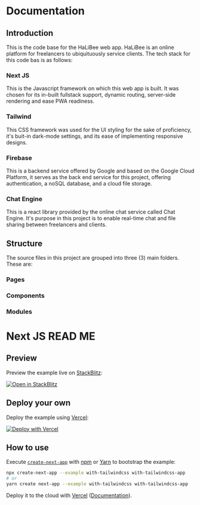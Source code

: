 # Documentation


## Introduction

This is the code base for the HaLiBee web app. HaLiBee is an online platform for freelancers to ubiquituously service clients. The tech stack for this code bas is as follows:

### Next JS
This is the Javascript framework on which this web app is built. It was chosen for its in-built fullstack support, dynamic routing, server-side rendering and ease PWA readiness.

### Tailwind 
This CSS framework was used for the UI styling for the sake of proficiency, it's buit-in dark-mode settings, and its ease of implementing responsive designs.

### Firebase
This is a backend service offered by Google and based on the Google Cloud Platform, it serves as the back end service for this project, offering authentication, 
a noSQL database, and a cloud file storage.

### Chat Engine
This is a react library provided by the online chat service called Chat Engine. It's purpose in this project is to enable real-time chat and file sharing between freelancers and clients.

## Structure

The source files in this project are grouped into three (3) main folders. These are:

### Pages

### Components

### Modules


# Next JS READ ME
## Preview

Preview the example live on [StackBlitz](http://stackblitz.com/):

[![Open in StackBlitz](https://developer.stackblitz.com/img/open_in_stackblitz.svg)](https://stackblitz.com/github/vercel/next.js/tree/canary/examples/with-tailwindcss)

## Deploy your own

Deploy the example using [Vercel](https://vercel.com?utm_source=github&utm_medium=readme&utm_campaign=next-example):

[![Deploy with Vercel](https://vercel.com/button)](https://vercel.com/new/git/external?repository-url=https://github.com/vercel/next.js/tree/canary/examples/with-tailwindcss&project-name=with-tailwindcss&repository-name=with-tailwindcss)

## How to use

Execute [`create-next-app`](https://github.com/vercel/next.js/tree/canary/packages/create-next-app) with [npm](https://docs.npmjs.com/cli/init) or [Yarn](https://yarnpkg.com/lang/en/docs/cli/create/) to bootstrap the example:

```bash
npx create-next-app --example with-tailwindcss with-tailwindcss-app
# or
yarn create next-app --example with-tailwindcss with-tailwindcss-app
```

Deploy it to the cloud with [Vercel](https://vercel.com/new?utm_source=github&utm_medium=readme&utm_campaign=next-example) ([Documentation](https://nextjs.org/docs/deployment)).

